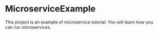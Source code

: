 # MicroserviceExample
This project is an example of microservice tutorial. You will learn how you can run microservices.
